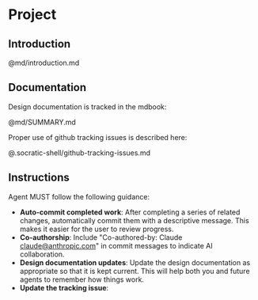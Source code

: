 # Project

## Introduction

@md/introduction.md

## Documentation

Design documentation is tracked in the mdbook:

@md/SUMMARY.md

Proper use of github tracking issues is described here:

@.socratic-shell/github-tracking-issues.md

## Instructions

Agent MUST follow the following guidance:

* **Auto-commit completed work**: After completing a series of related changes, automatically commit them with a descriptive message. This makes it easier for the user to review progress.
* **Co-authorship**: Include "Co-authored-by: Claude <claude@anthropic.com>" in commit messages to indicate AI collaboration.
* **Design documentation updates**: Update the design documentation as appropriate so that it is kept current. This will help both you and future agents to remember how things work.
* **Update the tracking issue**: 

